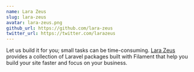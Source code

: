 ```yaml
---
name: Lara Zeus
slug: lara-zeus
avatar: lara-zeus.png
github_url: https://github.com/lara-zeus
twitter_url: https://twitter.com/larazeus
---
```


Let us build it for you; small tasks can be time-consuming. [Lara Zeus](https://larazeus.com/) provides a collection of Laravel packages built with Filament that help you build your site faster and focus on your business.